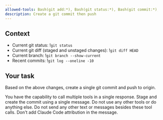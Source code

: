 ```yaml
---
allowed-tools: Bash(git add:*), Bash(git status:*), Bash(git commit:*), Bash(git push:*)
description: Create a git commit then push
---
```


## Context

- Current git status: !`git status`
- Current git diff (staged and unstaged changes): !`git diff HEAD`
- Current branch: !`git branch --show-current`
- Recent commits: !`git log --oneline -10`

## Your task

Based on the above changes, create a single git commit and push to origin.

You have the capability to call multiple tools in a single response. Stage and create the commit using a single message. Do not use any other tools or do anything else. Do not send any other text or messages besides these tool calls. Don't add Claude Code attribution in the message.
